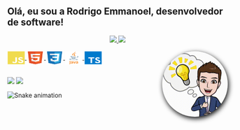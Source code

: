 ## Olá, eu sou a Rodrigo Emmanoel, desenvolvedor de software!
<div align="center">
  <a href="https://github.com/RodrigoEmmanoel">
  <img height="180em" src="https://github-readme-stats.vercel.app/api?username=RodrigoEmmanoel&show_icons=true&theme=dracula&include_all_commits=true&count_private=true"/>
  <img height="180em" src="https://github-readme-stats.vercel.app/api/top-langs/?username=RodrigoEmmanoel&layout=compact&langs_count=7&theme=dracula"/>
</div>
<div style="display: inline_block"><br>
  <img align="center" alt="Rodrigo-Js" height="30" width="40" src="https://raw.githubusercontent.com/devicons/devicon/master/icons/javascript/javascript-plain.svg">
  <img align="center" alt="Rodrigo-HTML" height="30" width="40" src="https://raw.githubusercontent.com/devicons/devicon/master/icons/html5/html5-original.svg">
  <img align="center" alt="Rodrigo-CSS" height="30" width="40" src="https://raw.githubusercontent.com/devicons/devicon/master/icons/css3/css3-original.svg">
  <img align="center" alt="Rodrigo-JAVA" height="30" width="40" src="https://raw.githubusercontent.com/github/explore/5b3600551e122a3277c2c5368af2ad5725ffa9a1/topics/java/java.png">
  <img align="center" alt="Rodrigo-Ts" height="30" width="40" src="https://raw.githubusercontent.com/devicons/devicon/master/icons/typescript/typescript-plain.svg">
  <img align="right" height="150" alt="Rodrigo-pic" style="border-radius: 50%; filter: drop-shadow(2px 4px 6px black);" src="./avatar.gif">
</div>

  ##

<div>
  <a href = "mailto:rodrigoemmanoel98@gmail.com"><img src="https://img.shields.io/badge/-Gmail-%23333?style=for-the-badge&logo=gmail&logoColor=white" target="_blank"></a>
  <a href="https://www.linkedin.com/in/rodrigoemmanoel/" target="_blank"><img src="https://img.shields.io/badge/-LinkedIn-%230077B5?style=for-the-badge&logo=linkedin&logoColor=white" target="_blank"></a>

![Snake animation](https://github.com/RodrigoEmmanoel/RodrigoEmmanoel/blob/output/github-contribution-grid-snake.svg)

</div>
